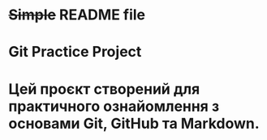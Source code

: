 # ~~Simple~~ README file

# Git Practice Project

# 

# Цей проєкт створений для практичного ознайомлення з основами **Git**, **GitHub** та **Markdown**.



